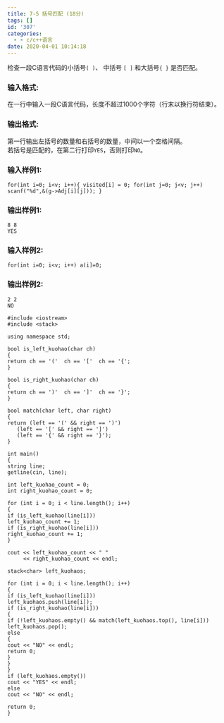 ```yaml
---
title: 7-5 括号匹配 (18分)
tags: []
id: '307'
categories:
  - - c/c++语言
date: 2020-04-01 10:14:18
---
```


检查一段C语言代码的小括号`( )`、 中括号 `[ ]` 和大括号`{ }` 是否匹配。

### 输入格式:

在一行中输入一段C语言代码，长度不超过1000个字符（行末以换行符结束）。

### 输出格式:

第一行输出左括号的数量和右括号的数量，中间以一个空格间隔。  
若括号是匹配的，在第二行打印`YES`，否则打印`NO`。

### 输入样例1:

```
for(int i=0; i<v; i++){ visited[i] = 0; for(int j=0; j<v; j++) scanf("%d",&(g->Adj[i][j])); }
```

### 输出样例1:

```
8 8
YES
```

### 输入样例2:

```
for(int i=0; i<v; i++) a(i]=0;
```

### 输出样例2:

```
2 2
NO
```

```
#include <iostream>
#include <stack>

using namespace std;

bool is_left_kuohao(char ch)
{
return ch == '('  ch == '['  ch == '{';
}

bool is_right_kuohao(char ch)
{
return ch == ')'  ch == ']'  ch == '}';
}

bool match(char left, char right)
{
return (left == '(' && right == ')') 
   (left == '[' && right == ']') 
   (left == '{' && right == '}');
}

int main()
{
string line;
getline(cin, line);

int left_kuohao_count = 0;
int right_kuohao_count = 0;

for (int i = 0; i < line.length(); i++)
{
if (is_left_kuohao(line[i]))
left_kuohao_count += 1;
if (is_right_kuohao(line[i]))
right_kuohao_count += 1;
}

cout << left_kuohao_count << " " 
     << right_kuohao_count << endl;

stack<char> left_kuohaos;

for (int i = 0; i < line.length(); i++)
{
if (is_left_kuohao(line[i]))
left_kuohaos.push(line[i]);
if (is_right_kuohao(line[i]))
{
if (!left_kuohaos.empty() && match(left_kuohaos.top(), line[i]))
left_kuohaos.pop();
else
{
cout << "NO" << endl;
return 0;
}
}
}
if (left_kuohaos.empty())
cout << "YES" << endl;
else
cout << "NO" << endl;

return 0;
}
```